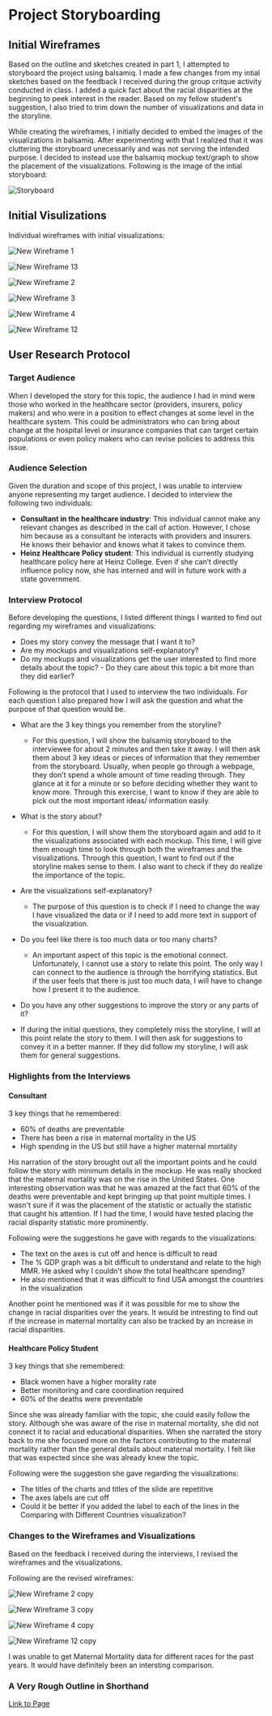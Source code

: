 # Project Storyboarding

## Initial Wireframes 

Based on the outline and sketches created in part 1, I attempted to storyboard the project using balsamiq. I made a few changes from my intial sketches based on the feedback I received during the group critque activity conducted in class. I added a quick fact about the racial disparities at the beginning to peek interest in the reader. Based on my fellow student's suggestion, I also tried to trim down the number of visualizations and data in the storyline. 
  
While creating the wireframes, I initially decided to embed the images of the visualizations in balsamiq. After experimenting with that I realized that it was cluttering the storyboard unecessarily and was not serving the intended purpose. I decided to instead use the balsamiq mockup text/graph to show the placement of the visualizations. Following is the image of the intial storyboard:

![Storyboard](https://user-images.githubusercontent.com/30089420/74623540-064a9100-5113-11ea-827d-a0f149671f43.png)
  
 ## Initial Visulizations 
 
Individual wireframes with initial visualizations:

![New Wireframe 1](https://user-images.githubusercontent.com/30089420/74623600-3f830100-5113-11ea-863d-c04f00ee795b.png)

![New Wireframe 13](https://user-images.githubusercontent.com/30089420/74623644-6b05eb80-5113-11ea-92f3-5aef5de67221.png)

![New Wireframe 2](https://user-images.githubusercontent.com/30089420/74623611-4a3d9600-5113-11ea-83d8-69ec89380d96.png)

![New Wireframe 3](https://user-images.githubusercontent.com/30089420/74623629-588bb200-5113-11ea-9450-ffdebf2eaf7d.png)

![New Wireframe 4](https://user-images.githubusercontent.com/30089420/74623635-60e3ed00-5113-11ea-8d3e-c2890a64bfde.png)

![New Wireframe 12](https://user-images.githubusercontent.com/30089420/74623639-64777400-5113-11ea-81ff-34aea2317655.png)
 
## User Research Protocol 
 
### Target Audience
When I developed the story for this topic, the audience I had in mind were those who worked in the healthcare sector (providers, insurers, policy makers) and who were in a position to effect changes at some level in the healthcare system. This could be administrators who can bring about change at the hospital level or insurance companies that can target certain populations or even policy makers who can revise policies to address this issue. 

### Audience Selection
Given the duration and scope of this project, I was unable to interview anyone representing my target audience. I decided to interview the following two individuals:
- **Consultant in the healthcare industry**: This individual cannot make any relevant changes as described in the call of action. However, I chose him because as a consultant he interacts with providers and insurers. He knows their behavior and knows what it takes to convince them. 
- **Heinz Healthcare Policy student**: This individual is currently studying healthcare policy here at Heinz College. Even if she can’t directly influence policy now, she has interned and will in future work with a state government. 

### Interview Protocol 
Before developing the questions, I listed different things I wanted to find out regarding my wireframes and visualizations:
- Does my story convey the message that I want it to? 
- Are my mockups and visualizations self-explanatory? 
- Do my mockups and visualizations get the user interested to find more details about the topic? - Do they care about this topic a bit more than they did earlier?

Following is the protocol that I used to interview the two individuals. For each question I also prepared how I will ask the question and what the purpose of that question would be.

- What are the 3 key things you remember from the storyline?
  - For this question, I will show the balsamiq storyboard to the interviewee for about 2 minutes and then take it away. I will then ask them about 3 key ideas or pieces of information that they remember from the storyboard. Usually, when people go through a webpage, they don’t spend a whole amount of time reading through. They glance at it for a minute or so before deciding whether they want to know more. Through this exercise, I want to know if they are able to pick out the most important ideas/ information easily. 
  
- What is the story about?
  - For this question, I will show them the storyboard again and add to it the visualizations associated with each mockup. This time, I will give them enough time to look through both the wireframes and the visualizations. Through this question, I want to find out if the storyline makes sense to them. I also want to check if they do realize the importance of the topic. 

- Are the visualizations self-explanatory? 
  - The purpose of this question is to check if I need to change the way I have visualized the data or if I need to add more text in support of the visualization. 
 
- Do you feel like there is too much data or too many charts? 
  - An important aspect of this topic is the emotional connect. Unfortunately, I cannot use a story to relate this point. The only way I can connect to the audience is through the horrifying statistics. But if the user feels that there is just too much data, I will have to change how I present it to the audience. 
 
 - Do you have any other suggestions to improve the story or any parts of it? 
  - If during the initial questions, they completely miss the storyline, I will at this point relate the story to them. I will then ask for suggestions to convey it in a better manner. If they did follow my storyline, I will ask them for general suggestions. 
  
### Highlights from the Interviews 

#### Consultant
3 key things that he remembered:
- 60% of deaths are preventable 
- There has been a rise in maternal mortality in the US
- High spending in the US but still have a higher maternal mortality 

His narration of the story brought out all the important points and he could follow the story with minimum details in the mockup. He was really shocked that the maternal mortality was on the rise in the United States. One interesting observation was that he was amazed at the fact that 60% of the deaths were preventable and kept bringing up that point multiple times. I wasn't sure if it was the placement of the statistic or actually the statistic that caught his attention. If I had the time, I would have tested placing the racial disparity statistic more prominently. 

Following were the suggestions he gave with regards to the visualizations:
- The text on the axes is cut off and hence is difficult to read
- The % GDP graph was a bit difficult to understand and relate to the high MMR. He asked why I couldn't show the total healthcare spending? 
- He also mentioned that it was difficult to find USA amongst the countries in the visualization

Another point he mentioned was if it was possible for me to show the change in racial disparities over the years. It would be intresting to find out if the increase in maternal mortality can also be tracked by an increase in racial disparities. 

#### Healthcare Policy Student
3 key things that she remembered:
- Black women have a higher morality rate
- Better monitoring and care coordination required 
- 60% of the deaths were preventable 

Since she was already familiar with the topic, she could easily follow the story. Although she was aware of the rise in maternal mortality, she did not connect it to racial and educational disparities. When she narrated the story back to me she focused more on the factors contributing to the maternal mortality rather than the general details about maternal mortality. I felt like that was expected since she was already knew the topic. 

Following were the suggestion she gave regarding the visualizations:
- The titles of the charts and titles of the slide are repetitive
- The axes labels are cut off 
- Could it be better if you added the label to each of the lines in the Comparing with Different Countries visualization?


### Changes to the Wireframes and Visualizations
Based on the feedback I received during the interviews, I revised the wireframes and the visualizations. 

Following are the revised wireframes:

![New Wireframe 2 copy](https://user-images.githubusercontent.com/30089420/74623738-c9cb6500-5113-11ea-9eb6-c44e2d5007a1.png)

![New Wireframe 3 copy](https://user-images.githubusercontent.com/30089420/74623747-d6e85400-5113-11ea-8dd4-f7fa9e906857.png)

![New Wireframe 4 copy](https://user-images.githubusercontent.com/30089420/74623754-dea7f880-5113-11ea-9447-719b9331a1a2.png)

![New Wireframe 12 copy](https://user-images.githubusercontent.com/30089420/74623755-e1a2e900-5113-11ea-97ad-c54823a9192d.png)

I was unable to get Maternal Mortality data for different races for the past years. It would have definitely been an intersting comparison. 

### A Very Rough Outline in Shorthand
[Link to Page]()
